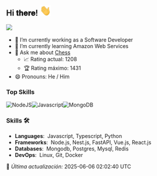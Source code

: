 <h2> Hi 𝐭𝐡𝐞𝐫𝐞! <img src="https://github.com/ABSphreak/ABSphreak/blob/master/gifs/Hi.gif" width="30"></h2>

![](https://komarev.com/ghpvc/?username=CristianPeralta&label=Profile%20Visits&color=blue&style=for-the-badge)

  - 🔭 I’m currently working as a Software Developer
  - 🌱 I’m currently learning Amazon Web Services
  - 💬 Ask me about [Chess](https://www.chess.com/member/krix0s)
      <!-- CHESS_STATS_START -->
      - 📈 Rating actual: 1208
      - 🏆 Rating máximo: 1431
      <!-- CHESS_STATS_END --> 
  - 😄 Pronouns: He / Him
### Top Skills
![NodeJS](https://img.shields.io/badge/node.js-6DA55F?style=for-the-badge&logo=node.js&logoColor=white)![Javascript](https://img.shields.io/badge/JavaScript-323330?style=for-the-badge&logo=javascript&logoColor=F7DF1E)![MongoDB](https://img.shields.io/badge/MongoDB-4EA94B?style=for-the-badge&logo=mongodb&logoColor=white)

### Skills 🛠️
- **Languages**:&nbsp;      Javascript, Typescript, Python
- **Frameworks**:&nbsp;       Node.js, Nest.js, FastAPI, Vue.js, React.js
- **Databases**:&nbsp;      Mongodb, Postgres, Mysql, Redis
- **DevOps**:&nbsp;         Linux, Git, Docker

📅 *Última actualización:* 2025-06-06 02:02:40 UTC <!-- LAST_UPDATE -->
<!--
**CristianPeralta/CristianPeralta** is a ✨ _special_ ✨ repository because its `README.md` (this file) appears on your GitHub profile.
-->
